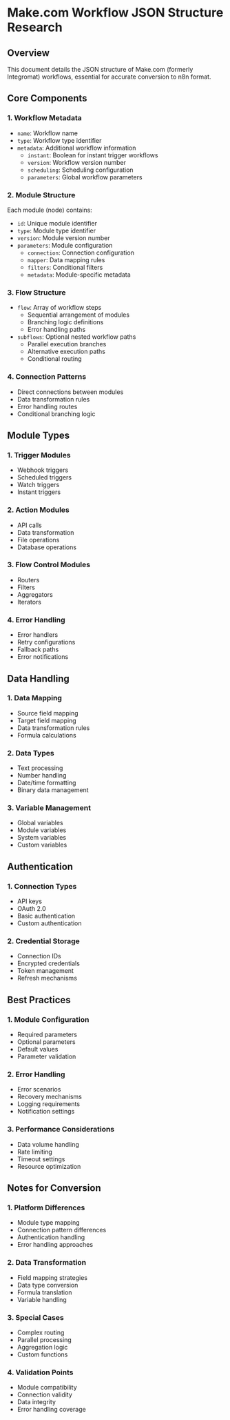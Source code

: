 # Make.com Workflow JSON Structure Research

## Overview
This document details the JSON structure of Make.com (formerly Integromat) workflows, essential for accurate conversion to n8n format.

## Core Components

### 1. Workflow Metadata
- `name`: Workflow name
- `type`: Workflow type identifier
- `metadata`: Additional workflow information
  - `instant`: Boolean for instant trigger workflows
  - `version`: Workflow version number
  - `scheduling`: Scheduling configuration
  - `parameters`: Global workflow parameters

### 2. Module Structure
Each module (node) contains:
- `id`: Unique module identifier
- `type`: Module type identifier
- `version`: Module version number
- `parameters`: Module configuration
  - `connection`: Connection configuration
  - `mapper`: Data mapping rules
  - `filters`: Conditional filters
  - `metadata`: Module-specific metadata

### 3. Flow Structure
- `flow`: Array of workflow steps
  - Sequential arrangement of modules
  - Branching logic definitions
  - Error handling paths
- `subflows`: Optional nested workflow paths
  - Parallel execution branches
  - Alternative execution paths
  - Conditional routing

### 4. Connection Patterns
- Direct connections between modules
- Data transformation rules
- Error handling routes
- Conditional branching logic

## Module Types

### 1. Trigger Modules
- Webhook triggers
- Scheduled triggers
- Watch triggers
- Instant triggers

### 2. Action Modules
- API calls
- Data transformation
- File operations
- Database operations

### 3. Flow Control Modules
- Routers
- Filters
- Aggregators
- Iterators

### 4. Error Handling
- Error handlers
- Retry configurations
- Fallback paths
- Error notifications

## Data Handling

### 1. Data Mapping
- Source field mapping
- Target field mapping
- Data transformation rules
- Formula calculations

### 2. Data Types
- Text processing
- Number handling
- Date/time formatting
- Binary data management

### 3. Variable Management
- Global variables
- Module variables
- System variables
- Custom variables

## Authentication

### 1. Connection Types
- API keys
- OAuth 2.0
- Basic authentication
- Custom authentication

### 2. Credential Storage
- Connection IDs
- Encrypted credentials
- Token management
- Refresh mechanisms

## Best Practices

### 1. Module Configuration
- Required parameters
- Optional parameters
- Default values
- Parameter validation

### 2. Error Handling
- Error scenarios
- Recovery mechanisms
- Logging requirements
- Notification settings

### 3. Performance Considerations
- Data volume handling
- Rate limiting
- Timeout settings
- Resource optimization

## Notes for Conversion

### 1. Platform Differences
- Module type mapping
- Connection pattern differences
- Authentication handling
- Error handling approaches

### 2. Data Transformation
- Field mapping strategies
- Data type conversion
- Formula translation
- Variable handling

### 3. Special Cases
- Complex routing
- Parallel processing
- Aggregation logic
- Custom functions

### 4. Validation Points
- Module compatibility
- Connection validity
- Data integrity
- Error handling coverage 